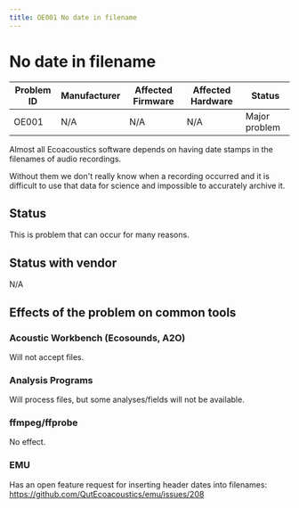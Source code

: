 ```yaml
---
title: OE001 No date in filename
---
```


# No date in filename

| Problem ID | Manufacturer | Affected Firmware | Affected Hardware | Status        |
| ---------- | ------------ | ----------------- | ----------------- | ------------- |
| OE001      | N/A          | N/A               | N/A               | Major problem |

Almost all Ecoacoustics software depends on having date stamps in the filenames of
audio recordings.

Without them we don't really know when a recording occurred and it is difficult
to use that data for science and impossible to accurately archive it.

## Status

This is problem that can occur for many reasons.

## Status with vendor

N/A


## Effects of the problem on common tools

### Acoustic Workbench (Ecosounds, A2O)

Will not accept files.

### Analysis Programs

Will process files, but some analyses/fields will not be available.

### ffmpeg/ffprobe

No effect.

### EMU

Has an open feature request for inserting header dates into filenames: https://github.com/QutEcoacoustics/emu/issues/208
